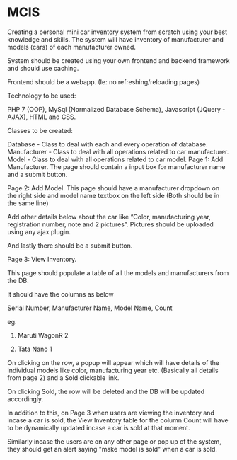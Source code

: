 # MCIS
Creating a personal mini car inventory system from scratch using your best knowledge and skills. The system will have inventory of manufacturer and models (cars) of each manufacturer owned.

System should be created using your own frontend and backend framework and should use caching.

Frontend should be a webapp. (Ie: no refreshing/reloading pages)


Technology to be used:

PHP 7 (OOP), MySql (Normalized Database Schema), Javascript (JQuery -  AJAX), HTML and CSS.


Classes to be created:	

Database - Class to deal with each and every operation of database.
Manufacturer - Class to deal with all operations related to car manufacturer.
Model  - Class to deal with all operations related to car model.
Page 1: Add Manufacturer.
The page should contain a input box for manufacturer name and a submit button. 


Page 2: Add Model.
This page should have a manufacturer dropdown on the right side and model name textbox on the left side (Both should be in the same line)


Add other details below about the car like “Color, manufacturing year, registration number, note and 2 pictures”. Pictures should be uploaded using any ajax plugin.


And lastly there should be a submit button.


Page 3: View Inventory.

This page should populate a table of all the models and manufacturers from the DB. 

It should have the columns as below

Serial Number, Manufacturer Name, Model Name, Count


eg. 

1.	 Maruti             WagonR              2           

2.   Tata               Nano                1            


On clicking on the row, a popup will appear which will have details of the individual models like color, manufacturing year etc. (Basically all details from page 2) and a Sold clickable link.


On clicking Sold, the row will be deleted and the DB will be updated accordingly.


In addition to this, on Page 3 when users are viewing the inventory and incase a car is sold, the View Inventory table for the column Count will have to be dynamically updated incase a car is sold at that moment.


Similarly incase the users are on any other page or pop up of the system, they should get an alert saying "make model is sold" when a car is sold.
